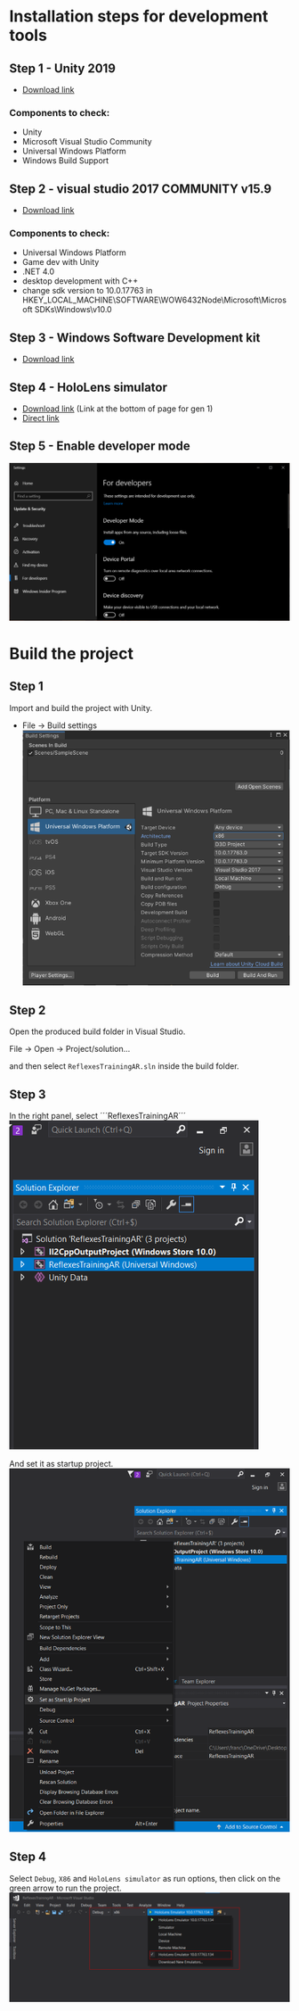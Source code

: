 # Installation steps for development tools
## Step 1 - Unity 2019
- [Download link](https://unity.com/releases/editor/archive)
### Components to check:
- Unity
- Microsoft Visual Studio Community
- Universal Windows Platform
- Windows Build Support

## Step 2 - visual studio 2017 COMMUNITY v15.9
- [Download link](https://visualstudio.microsoft.com/thank-you-downloading-visual-studio/?sku=Community&rel=15)
### Components to check:
- Universal Windows Platform
- Game dev with Unity
- .NET 4.0
- desktop development with C++
- change sdk version to 10.0.17763 in HKEY_LOCAL_MACHINE\SOFTWARE\WOW6432Node\Microsoft\Microsoft SDKs\Windows\v10.0

## Step 3 - Windows Software Development kit
- [Download link](https://developer.microsoft.com/en-us/windows/downloads/windows-sdk/)

## Step 4 - HoloLens simulator
- [Download link](https://learn.microsoft.com/en-us/windows/mixed-reality/develop/advanced-concepts/hololens-emulator-archive)
(Link at the bottom of page for gen 1)
- [Direct link](https://go.microsoft.com/fwlink/?linkid=2065980)

## Step 5 - Enable developer mode

![image](Assets/Readme_images/developer_mode.PNG)

# Build the project
## Step 1
Import and build the project with Unity.
- File -> Build settings
![image](Assets/Readme_images/build_settings.PNG)

## Step 2
Open the produced build folder in Visual Studio.

File -> Open -> Project/solution... 

and then select ```ReflexesTrainingAR.sln``` inside the build folder.

## Step 3
In the right panel, select ´´´ReflexesTrainingAR´´´
![image](Assets/Readme_images/right_panel_vscode.PNG)

And set it as startup project.
![image](Assets/Readme_images/right_panel_vscode_set_as.png)

## Step 4
Select ```Debug```, ```X86``` and ```HoloLens simulator``` as run options, then click on the green arrow to run the project.
![image](Assets/Readme_images/run_options.png)